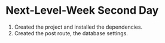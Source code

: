 # Next-Level-Week Second Day

1. Created the project and installed the dependencies.
2. Created the post route, the database settings.

